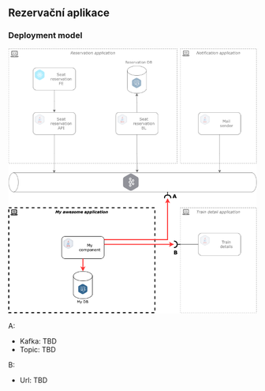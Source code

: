 ## Rezervační aplikace

### Deployment model

![Image](/docs/deployment_model.png)

A:
  - Kafka: TBD
  - Topic: TBD

B:
  - Url: TBD